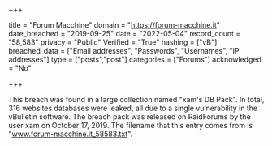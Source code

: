 +++

title = "Forum Macchine"
domain = "https://forum-macchine.it"
date_breached = "2019-09-25"
date = "2022-05-04"
record_count = "58,583"
privacy = "Public"
Verified = "True"
hashing = ["vB"]
breached_data = ["Email addresses", "Passwords", "Usernames", "IP addresses"]
type = ["posts","post"]
categories = ["Forums"]
acknowledged = "No"


+++


This breach was found in a large collection named "xam's DB Pack". In total, 316 websites databases were leaked, all due to a single vulnerability in the vBulletin software. The breach pack was released on RaidForums by the user xam on October 17, 2019. The filename that this entry comes from is "www.forum-macchine.it_58583.txt".

